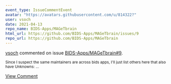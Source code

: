 ```yaml
---
event_type: IssueCommentEvent
avatar: "https://avatars.githubusercontent.com/u/814322?"
user: vsoch
date: 2021-04-13
repo_name: BIDS-Apps/MAGeTbrain
html_url: https://github.com/BIDS-Apps/MAGeTbrain/issues/9
repo_url: https://github.com/BIDS-Apps/MAGeTbrain
---
```


<a href='https://github.com/vsoch' target='_blank'>vsoch</a> commented on issue <a href='https://github.com/BIDS-Apps/MAGeTbrain/issues/9' target='_blank'>BIDS-Apps/MAGeTbrain#9</a>.

<small>Since I suspect the same maintainers are across bids apps, I'll just list others here that also have Unknowns:...</small>

<a href='https://github.com/BIDS-Apps/MAGeTbrain/issues/9' target='_blank'>View Comment</a>